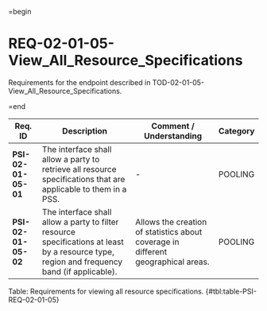 =begin

# REQ-02-01-05-View_All_Resource_Specifications

Requirements for the endpoint described in TOD-02-01-05-View_All_Resource_Specifications.

=end

| Req. ID | Description | Comment / Understanding | Category |
| ------- | ----------- | ----------------------- | -------- |
| __PSI-02-01-05-01__ | The interface shall allow a party to retrieve all resource specifications that are applicable to them in a PSS. | - | POOLING |
| __PSI-02-01-05-02__ | The interface shall allow a party to filter resource specifications at least by a resource type, region and frequency band (if applicable). | Allows the creation of statistics about coverage in different geographical areas. | POOLING |

Table: Requirements for viewing all resource specifications. {#tbl:table-PSI-REQ-02-01-05}
